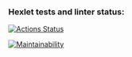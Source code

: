 ### Hexlet tests and linter status:
[![Actions Status](https://github.com/Pewdoloco/frontend-project-11/actions/workflows/hexlet-check.yml/badge.svg)](https://github.com/Pewdoloco/frontend-project-11/actions)

[![Maintainability](https://qlty.sh/badges/e6b4faf7-a8ed-418b-b425-5a79831424a4/maintainability.svg)](https://qlty.sh/gh/Pewdoloco/projects/frontend-project-11)
